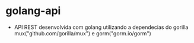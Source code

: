# golang-api

- API REST desenvolvida com golang utilizando a dependecias do gorilla mux("github.com/gorilla/mux") e gorm("gorm.io/gorm")
